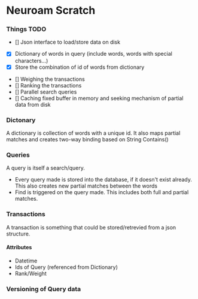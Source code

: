 # Neuroam Scratch

### Things TODO
- [] Json interface to load/store data on disk
- [x] Dictionary of words in query (include words, words with special characters...)
- [x] Store the combination of id of words from dictionary
- [] Weighing the transactions
- [] Ranking the transactions
- [] Parallel search queries
- [] Caching fixed buffer in memory and seeking mechanism of partial data from disk

### Dictonary
A dictionary is collection of words with a unique id. It also maps partial matches and creates two-way binding based on String Contains()

### Queries
A query is itself a search/query. 
* Every query made is stored into the database, if it doesn't exist already. This also creates new partial matches between the words
* Find is triggered on the query made. This includes both full and partial matches.

### Transactions
A transaction is something that could be stored/retrevied from a json structure.
#### Attributes
* Datetime
* Ids of Query (referenced from Dictionary)
* Rank/Weight

### Versioning of Query data